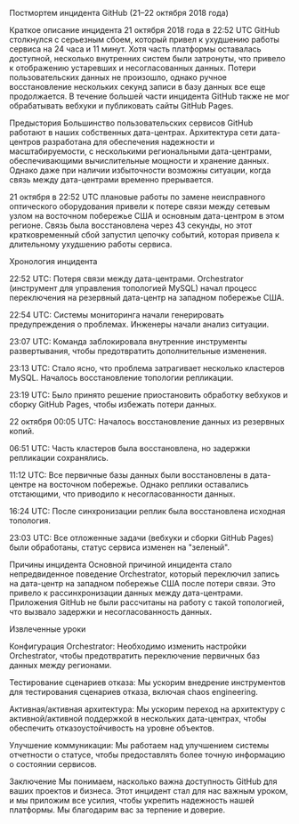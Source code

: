 Постмортем инцидента GitHub (21–22 октября 2018 года)

Краткое описание инцидента
21 октября 2018 года в 22:52 UTC GitHub столкнулся с серьезным сбоем, который привел к ухудшению работы сервиса на 24 часа и 11 минут. Хотя часть платформы оставалась доступной, несколько внутренних систем были затронуты, что привело к отображению устаревших и несогласованных данных. Потери пользовательских данных не произошло, однако ручное восстановление нескольких секунд записи в базу данных все еще продолжается. В течение большей части инцидента GitHub также не мог обрабатывать вебхуки и публиковать сайты GitHub Pages.

Предыстория
Большинство пользовательских сервисов GitHub работают в наших собственных дата-центрах. Архитектура сети дата-центров разработана для обеспечения надежности и масштабируемости, с несколькими региональными дата-центрами, обеспечивающими вычислительные мощности и хранение данных. Однако даже при наличии избыточности возможны ситуации, когда связь между дата-центрами временно прерывается.

21 октября в 22:52 UTC плановые работы по замене неисправного оптического оборудования привели к потере связи между сетевым узлом на восточном побережье США и основным дата-центром в этом регионе. Связь была восстановлена через 43 секунды, но этот кратковременный сбой запустил цепочку событий, которая привела к длительному ухудшению работы сервиса.

Хронология инцидента

22:52 UTC: Потеря связи между дата-центрами. Orchestrator (инструмент для управления топологией MySQL) начал процесс переключения на резервный дата-центр на западном побережье США.

22:54 UTC: Системы мониторинга начали генерировать предупреждения о проблемах. Инженеры начали анализ ситуации.

23:07 UTC: Команда заблокировала внутренние инструменты развертывания, чтобы предотвратить дополнительные изменения.

23:13 UTC: Стало ясно, что проблема затрагивает несколько кластеров MySQL. Началось восстановление топологии репликации.

23:19 UTC: Было принято решение приостановить обработку вебхуков и сборку GitHub Pages, чтобы избежать потери данных.

22 октября 00:05 UTC: Началось восстановление данных из резервных копий.

06:51 UTC: Часть кластеров была восстановлена, но задержки репликации сохранялись.

11:12 UTC: Все первичные базы данных были восстановлены в дата-центре на восточном побережье. Однако реплики оставались отстающими, что приводило к несогласованности данных.

16:24 UTC: После синхронизации реплик была восстановлена исходная топология.

23:03 UTC: Все отложенные задачи (вебхуки и сборки GitHub Pages) были обработаны, статус сервиса изменен на "зеленый".

Причины инцидента
Основной причиной инцидента стало непредвиденное поведение Orchestrator, который переключил запись на дата-центр на западном побережье США после потери связи. Это привело к рассинхронизации данных между дата-центрами. Приложения GitHub не были рассчитаны на работу с такой топологией, что вызвало задержки и несогласованность данных.

Извлеченные уроки

Конфигурация Orchestrator: Необходимо изменить настройки Orchestrator, чтобы предотвратить переключение первичных баз данных между регионами.

Тестирование сценариев отказа: Мы ускорим внедрение инструментов для тестирования сценариев отказа, включая chaos engineering.

Активная/активная архитектура: Мы ускорим переход на архитектуру с активной/активной поддержкой в нескольких дата-центрах, чтобы обеспечить отказоустойчивость на уровне объектов.

Улучшение коммуникации: Мы работаем над улучшением системы отчетности о статусе, чтобы предоставлять более точную информацию о состоянии сервисов.

Заключение
Мы понимаем, насколько важна доступность GitHub для ваших проектов и бизнеса. Этот инцидент стал для нас важным уроком, и мы приложим все усилия, чтобы укрепить надежность нашей платформы. Мы благодарим вас за терпение и доверие.
